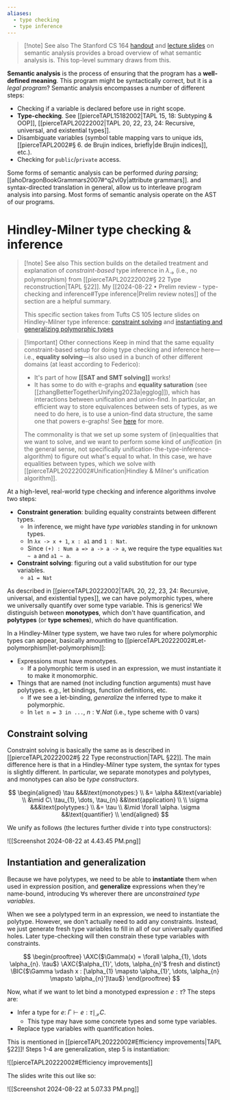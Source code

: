 ```yaml
---
aliases:
  - type checking
  - type inference
---
```

> [!note] See also
> The Stanford CS 164 [handout](https://web.stanford.edu/class/archive/cs/cs143/cs143.1128/handouts/180%20Semantic%20Analysis.pdf) and [lecture slides](https://web.stanford.edu/class/archive/cs/cs143/cs143.1128/lectures/08/Slides08.pdf) on semantic analysis provides a broad overview of what semantic analysis is. This top-level summary draws from this.

**Semantic analysis** is the process of ensuring that the program has a **well-defined meaning**. This program might be syntactically correct, but it is a *legal program*? Semantic analysis encompasses a number of different steps:

- Checking if a variable is declared before use in right scope.
- **Type-checking**. See [[pierceTAPL15182002|TAPL 15, 18: Subtyping & OOP]], [[pierceTAPL20222002|TAPL 20, 22, 23, 24: Recursive, universal, and existential types]].
- Disambiguate variables (symbol table mapping vars to unique ids, [[pierceTAPL2002#§ 6. de Brujin indices, briefly|de Brujin indices]], etc.).
- Checking for `public`/`private` access.

Some forms of semantic analysis can be performed *during parsing*; [[ahoDragonBookGrammars2007#^q2vl0y|attribute grammars]]. and syntax-directed translation in general, allow us to interleave program analysis into parsing. Most forms of semantic analysis operate on the AST of our programs.

# Hindley-Milner type checking & inference

> [!note] See also
> This section builds on the detailed treatment and explanation of *constraint-based* type inference in $\lambda_{\to}$ (i.e., no polymorphism) from [[pierceTAPL20222002#§ 22 Type reconstruction|TAPL §22]]. My [[2024-08-22 • Prelim review - type-checking and inference#Type inference|Prelim review notes]] of the section are a helpful summary.
> 
> This specific section takes from Tufts CS 105 lecture slides on Hindley-Milner type inference: [constraint solving](https://www.cs.tufts.edu/comp/105/schedule/lectures/lecture15/15-constraints.pdf) and [instantiating and generalizing polymorphic types](https://docs.google.com/presentation/d/1LjsM0k08Hc1aiTqyiY725WTQ86JBFUnhMGunzIyRvqw/edit#slide=id.gea8371cf6d_0_135)

> [!important] Other connections
> Keep in mind that the same equality constraint-based setup for doing type checking and inference here—i.e., **equality solving**—is also used in a bunch of other different domains (at least according to Federico):
> 
> - It's part of how **[[SAT and SMT solving]]** works!
> - It has some to do with e-graphs and **equality saturation** (see [[zhangBetterTogetherUnifying2023a|egglog]]), which has interactions between unification and union-find. In particular, an efficient way to store equivalences between sets of types, as we need to do here, is to use a union-find data structure, the same one that powers e-graphs! See [here](https://thunderseethe.dev/posts/unification/#union-find) for more.
> 
> The commonality is that we set up some system of (in)equalities that we want to solve, and we want to perform some kind of *unification* (in the general sense, not specifically unification-the-type-inference-algorithm) to figure out what's equal to what. In this case, we have equalities between types, which we solve with [[pierceTAPL20222002#Unification|Hindley & Milner's unification algorithm]].

At a high-level, real-world type checking and inference algorithms involve two steps:

- **Constraint generation**: building equality constraints between different types.
	- In inference, we might have *type variables* standing in for unknown types.
	- In `λx -> x + 1`, `x : a1` and `1 : Nat`.
	- Since `(+) : Num a => a -> a -> a`, we require the type equalities `Nat ~ a` and `a1 ~ a`.
- **Constraint solving**: figuring out a valid substitution for our type variables.
	- `a1 = Nat`

As described in [[pierceTAPL20222002|TAPL 20, 22, 23, 24: Recursive, universal, and existential types]], we can have polymorphic types, where we universally quantify over some type variable. This is generics! We distinguish between **monotypes**, which don't have quantification, and **polytypes** (or **type schemes**), which do have quantification.

In a Hindley-Milner type system, we have two rules for where polymorphic types can appear, basically amounting to [[pierceTAPL20222002#Let-polymorphism|let-polymorphism]]:

- Expressions must have monotypes.
	- If a polymorphic term is used in an expression, we must instantiate it to make it monomorphic.
- Things that are named (not including function arguments) must have polytypes. e.g., let bindings, function definitions, etc.
	- If we see a let-binding, *generalize* the inferred type to make it polymorphic.
	- In `let n = 3 in ...`, $n : \forall. Nat$ (i.e., type scheme with 0 vars)

## Constraint solving

Constraint solving is basically the same as is described in [[pierceTAPL20222002#§ 22 Type reconstruction|TAPL §22]]. The main difference here is that in a Hindley-Milner type system, the syntax for types is slightly different. In particular, we separate monotypes and polytypes, and monotypes can also be *type constructors*.

$$
\begin{aligned}
\tau &&&\text{monotypes:} \\
&= \alpha &&\text{variable} \\
&\mid C\ \tau_{1}, \dots, \tau_{n} &&\text{application} \\
\\
\sigma &&&\text{polytypes:} \\
&= \tau \\
&\mid \forall \alpha. \sigma &&\text{quantifier} \\
\end{aligned}
$$

We unify as follows (the lectures further divide $\tau$ into type constructors):

![[Screenshot 2024-08-22 at 4.43.45 PM.png]]

## Instantiation and generalization

Because we have polytypes, we need to be able to **instantiate** them when used in expression position, and **generalize** expressions when they're name-bound, introducing $\forall$s wherever there are *unconstrained type variables*.

When we see a polytyped term in an expression, we need to instantiate the polytype. However, we don't actually need to add any constraints. Instead, we just generate fresh type variables to fill in all of our universally quantified holes. Later type-checking will then constrain these type variables with constraints.

$$ \begin{prooftree} \AXC{$\Gamma(x) = \forall \alpha_{1}, \dots \alpha_{n}. \tau$} \AXC{$\alpha_{1}', \dots, \alpha_{n}'$ fresh and distinct} \BIC{$\Gamma \vdash x : [\alpha_{1} \mapsto \alpha_{1}', \dots, \alpha_{n} \mapsto \alpha_{n}']\tau$} \end{prooftree} $$

Now, what if we want to let bind a monotyped expression $e : \tau$? The steps are:

- Infer a type for $e$: $\Gamma \vdash e : \tau \mid_{\mathcal{X}} C$.
	- This type may have some concrete types and some type variables.
- Replace type variables with quantification holes.

This is mentioned in [[pierceTAPL20222002#Efficiency improvements|TAPL §22]]! Steps 1-4 are generalization, step 5 is instantiation:

![[pierceTAPL20222002#Efficiency improvements]]

The slides write this out like so:

![[Screenshot 2024-08-22 at 5.07.33 PM.png]]